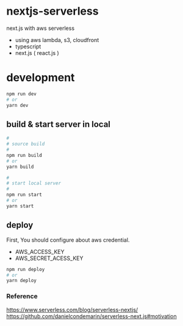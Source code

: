 # nextjs-serverless

next.js with aws serverless
 - using aws lambda, s3, cloudfront
 - typescript
 - next.js ( react.js )

# development

```bash
npm run dev
# or
yarn dev
```

## build & start server in local

```bash
#
# source build 
#
npm run build
# or
yarn build

#
# start local server
#
npm run start
# or
yarn start
```

## deploy

First, You should configure about aws credential.
- AWS_ACCESS_KEY
- AWS_SECRET_ACESS_KEY

```bash
npm run deploy
# or
yarn deploy
```

### Reference

https://www.serverless.com/blog/serverless-nextjs/
https://github.com/danielcondemarin/serverless-next.js#motivation

